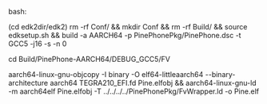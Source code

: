 bash:

(cd edk2dir/edk2)
rm -rf Conf/ && mkdir Conf && rm -rf Build/ && source edksetup.sh && build -a AARCH64 -p PinePhonePkg/PinePhone.dsc -t GCC5 -j16 -s -n 0

cd Build/PinePhone-AARCH64/DEBUG_GCC5/FV

aarch64-linux-gnu-objcopy -I binary -O elf64-littleaarch64 --binary-architecture aarch64 TEGRA210_EFI.fd Pine.elfobj && aarch64-linux-gnu-ld -m aarch64elf Pine.elfobj -T ../../../../PinePhonePkg/FvWrapper.ld -o Pine.elf
